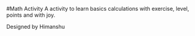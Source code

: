 #Math Activity
A activity to learn basics calculations with exercise, level, points and with joy.



Designed by Himanshu
